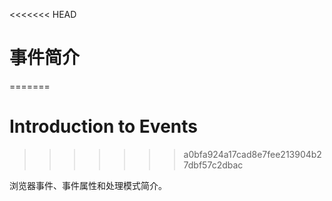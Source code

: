 <<<<<<< HEAD
# 事件简介
=======
# Introduction to Events
>>>>>>> a0bfa924a17cad8e7fee213904b27dbf57c2dbac

浏览器事件、事件属性和处理模式简介。
